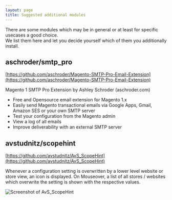 ```yaml
---
layout: page
title: Suggested additional modules 
---
```


There are some modules which may be in general or at least for specific usecases a good choice.  
We list them here and let you decide yourself which of them you additionally install.


## aschroder/smtp_pro

[https://github.com/aschroder/Magento-SMTP-Pro-Email-Extension](https://github.com/aschroder/Magento-SMTP-Pro-Email-Extension)

Magento 1 SMTP Pro Extension
by Ashley Schroder (aschroder.com)

- Free and Opensource email extension for Magento 1.x
- Easily send Magento transactional emails via Google Apps, Gmail, Amazon SES or your own SMTP server
- Test your configuration from the Magento admin
- View a log of all emails
- Improve deliverability with an external SMTP server


## avstudnitz/scopehint

[https://github.com/avstudnitz/AvS_ScopeHint](https://github.com/avstudnitz/AvS_ScopeHint)

Whenever a configuration setting is overwritten by a lower level website or store view, an icon is displayed.
On Mouseover, a list of all stores / websites which overwrite the setting is shown with the respective values.

![Screenshot of AvS_ScopeHint](/images/AvS_ScopeHint.png)
